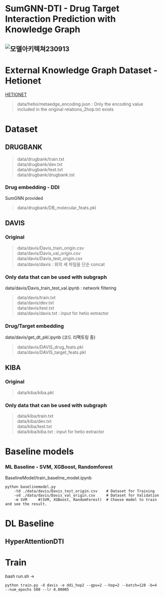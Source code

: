 
SumGNN-DTI - Drug Target Interaction Prediction with Knowledge Graph
========================
![모델아키텍쳐230913](https://github.com/MJU-AIDA/DTI/assets/91061904/53f622c1-96e7-4467-a87c-ae1a4f01ae6b)
----------------------------

# External Knowledge Graph Dataset - Hetionet
[HETIONET](https://het.io/)
> data/hetio/metaedge_encoding.json : Only the encoding value included in the original relations_2hop.txt exists
> 
# Dataset
## DRUGBANK
> data/drugbank/train.txt  
> data/drugbank/dev.txt  
> data/drugbank/test.txt  
> data/drugbank/drugbank.txt

### Drug embedding - DDI
SumGNN provided
> data/drugbank/DB_molecular_feats.pkl

## DAVIS
### Original
> data/davis/Davis_train_origin.csv  
> data/davis/Davis_val_origin.csv  
> data/davis/Davis_test_origin.csv  
> data/davis/davis : 위의 세 파일을 단순 concat  

### Only data that can be used with subgraph 
data/davis/Davis_train_test_val.ipynb : network filtering
> data/davis/train.txt  
> data/davis/dev.txt  
> data/davis/test.txt  
> data/davis/davis.txt : input for hetio extractor  

### Drug/Target embedding
data/davis/get_dt_pkl.ipynb (코드 리팩토링 중)
> data/davis/DAVIS_drug_feats.pkl  
> data/davis/DAVIS_target_feats.pkl

## KIBA
### Original
> data/kiba/kiba.pkl

### Only data that can be used with subgraph 
> data/kiba/train.txt  
> data/kiba/dev.txt  
> data/kiba/test.txt  
> data/kiba/kiba.txt : input for hetio extractor

# Baseline models
### ML Baseline - SVM, XGBoost, Randomforest
BaselineModel/train_baseline_model.ipynb  

```
python baselinemodel.py 
    -td ./data/davis/Davis_test_origin.csv    # Dataset for Training  
    -vd ./data/davis/Davis_val_origin.csv     # Dataset for Validation  
    -m SVM     #(SVM, XGBoost, RandomForest)  # Choose model to train and see the result. 
```

# DL Baseline
## HyperAttentionDTI

# Train
bash run.sh ->
```
python train.py -d davis -e ddi_hop2 --gpu=2 --hop=2 --batch=128 -b=4 --num_epochs 500 --lr 0.00005 
```
